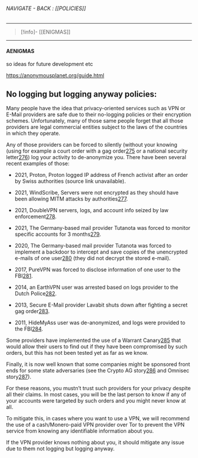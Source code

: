 
###### NAVIGATE - BACK :  [[POLICIES]]
----
>[!info]- [[ENIGMAS]]
---
#### AENIGMAS


so ideas for future development etc



https://anonymousplanet.org/guide.html
## No logging but logging anyway policies:

Many people have the idea that privacy-oriented services such as VPN or E-Mail providers are safe due to their no-logging policies or their encryption schemes. Unfortunately, many of those same people forget that all those providers are legal commercial entities subject to the laws of the countries in which they operate.

Any of those providers can be forced to silently (without your knowing (using for example a court order with a gag order[275](https://anonymousplanet.org/guide.html#fn:272) or a national security letter[276](https://anonymousplanet.org/guide.html#fn:273)) log your activity to de-anonymize you. There have been several recent examples of those:

- 2021, Proton, Proton logged IP address of French activist after an order by Swiss authorities (source link unavailable).
    
- 2021, WindScribe, Servers were not encrypted as they should have been allowing MITM attacks by authorities[277](https://anonymousplanet.org/guide.html#fn:275).
    
- 2021, DoubleVPN servers, logs, and account info seized by law enforcement[278](https://anonymousplanet.org/guide.html#fn:276).
    
- 2021, The Germany-based mail provider Tutanota was forced to monitor specific accounts for 3 months[279](https://anonymousplanet.org/guide.html#fn:277).
    
- 2020, The Germany-based mail provider Tutanota was forced to implement a backdoor to intercept and save copies of the unencrypted e-mails of one user[280](https://anonymousplanet.org/guide.html#fn:278) (they did not decrypt the stored e-mail).
    
- 2017, PureVPN was forced to disclose information of one user to the FBI[281](https://anonymousplanet.org/guide.html#fn:279).
    
- 2014, an EarthVPN user was arrested based on logs provider to the Dutch Police[282](https://anonymousplanet.org/guide.html#fn:280).
    
- 2013, Secure E-Mail provider Lavabit shuts down after fighting a secret gag order[283](https://anonymousplanet.org/guide.html#fn:281).
    
- 2011, HideMyAss user was de-anonymized, and logs were provided to the FBI[284](https://anonymousplanet.org/guide.html#fn:282).
    

Some providers have implemented the use of a Warrant Canary[285](https://anonymousplanet.org/guide.html#fn:283) that would allow their users to find out if they have been compromised by such orders, but this has not been tested yet as far as we know.

Finally, it is now well known that some companies might be sponsored front ends for some state adversaries (see the Crypto AG story[286](https://anonymousplanet.org/guide.html#fn:284) and Omnisec story[287](https://anonymousplanet.org/guide.html#fn:285)).

For these reasons, you mustn’t trust such providers for your privacy despite all their claims. In most cases, you will be the last person to know if any of your accounts were targeted by such orders and you might never know at all.

To mitigate this, in cases where you want to use a VPN, we will recommend the use of a cash/Monero-paid VPN provider over Tor to prevent the VPN service from knowing any identifiable information about you.

If the VPN provider knows nothing about you, it should mitigate any issue due to them not logging but logging anyway.




